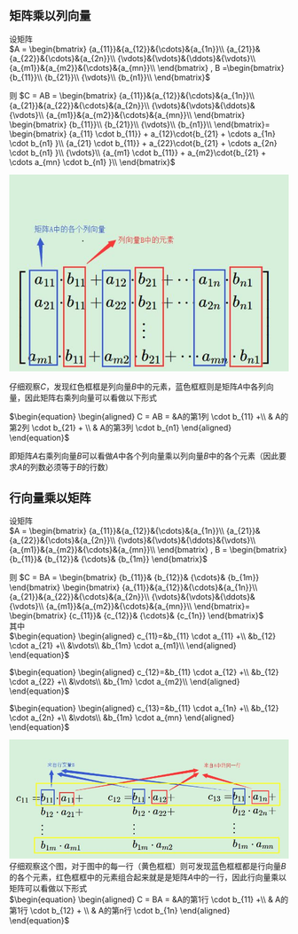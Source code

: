 

## 矩阵乘以列向量
设矩阵  
$A = \begin{bmatrix}
{a_{11}}&{a_{12}}&{\cdots}&{a_{1n}}\\
{a_{21}}&{a_{22}}&{\cdots}&{a_{2n}}\\
{\vdots}&{\vdots}&{\ddots}&{\vdots}\\
{a_{m1}}&{a_{m2}}&{\cdots}&{a_{mn}}\\
\end{bmatrix}  ,
B =\begin{bmatrix}
{b_{11}}\\
{b_{21}}\\
{\vdots}\\
{b_{n1}}\\
\end{bmatrix}$

 
则
$C = AB = \begin{bmatrix}
{a_{11}}&{a_{12}}&{\cdots}&{a_{1n}}\\
{a_{21}}&{a_{22}}&{\cdots}&{a_{2n}}\\
{\vdots}&{\vdots}&{\ddots}&{\vdots}\\
{a_{m1}}&{a_{m2}}&{\cdots}&{a_{mn}}\\
\end{bmatrix}
\begin{bmatrix}
{b_{11}}\\
{b_{21}}\\
{\vdots}\\
{b_{n1}}\\
\end{bmatrix}=
\begin{bmatrix}
{a_{11} \cdot b_{11}} + a_{12}\cdot{b_{21} +  \cdots a_{1n} \cdot b_{n1} }\\
{a_{21} \cdot b_{11}} + a_{22}\cdot{b_{21} +  \cdots a_{2n} \cdot b_{n1} }\\
{\vdots}\\
{a_{m1} \cdot b_{11}} + a_{m2}\cdot{b_{21} +  \cdots a_{mn} \cdot b_{n1} }\\
\end{bmatrix}$


![matrix_mul_vector1](/imgs/matrix_mul_vector1.jpg)


仔细观察$C$，发现红色框框是列向量$B$中的元素，蓝色框框则是矩阵$A$中各列向量，因此矩阵右乘列向量可以看做以下形式
  
$\begin{equation}
\begin{aligned}
C = AB = &A的第1列 \cdot b_{11} +\\ 
& A的第2列 \cdot b_{21} + \\
& A的第3列 \cdot b_{n1}
\end{aligned}
\end{equation}$

即矩阵$A$右乘列向量$B$可以看做$A$中各个列向量乘以列向量$B$中的各个元素（因此要求$A$的列数必须等于$B$的行数）


## 行向量乘以矩阵
设矩阵  
$A = \begin{bmatrix}
{a_{11}}&{a_{12}}&{\cdots}&{a_{1n}}\\
{a_{21}}&{a_{22}}&{\cdots}&{a_{2n}}\\
{\vdots}&{\vdots}&{\ddots}&{\vdots}\\
{a_{m1}}&{a_{m2}}&{\cdots}&{a_{mn}}\\
\end{bmatrix}  ,
B = \begin{bmatrix}
{b_{11}}&
{b_{12}}&
{\cdots}&
{b_{1m}}
\end{bmatrix}$

则
$C = BA = \begin{bmatrix}
{b_{11}}&
{b_{12}}&
{\cdots}&
{b_{1m}}
\end{bmatrix}
\begin{bmatrix}
{a_{11}}&{a_{12}}&{\cdots}&{a_{1n}}\\
{a_{21}}&{a_{22}}&{\cdots}&{a_{2n}}\\
{\vdots}&{\vdots}&{\ddots}&{\vdots}\\
{a_{m1}}&{a_{m2}}&{\cdots}&{a_{mn}}\\
\end{bmatrix}=
\begin{bmatrix}
{c_{11}}&
{c_{12}}&
{\cdots}&
{c_{1n}}
\end{bmatrix}$  
其中  
$\begin{equation}
\begin{aligned}
c_{11}=&b_{11} \cdot a_{11} +\\ 
&b_{12} \cdot a_{21}  +\\ 
&\vdots\\
&b_{1m} \cdot a_{m1}\\
\end{aligned}
\end{equation}$ 
  

$\begin{equation}
\begin{aligned}
c_{12}=&b_{11} \cdot a_{12} +\\ 
&b_{12} \cdot a_{22}  +\\ 
&\vdots\\
&b_{1m} \cdot a_{m2}\\
\end{aligned}
\end{equation}$ 
  

$\begin{equation}
\begin{aligned}
c_{13}=&b_{11} \cdot a_{1n} +\\ 
&b_{12} \cdot a_{2n}  +\\ 
&\vdots\\
&b_{1m} \cdot a_{mn}
\end{aligned}
\end{equation}$  



![matrix_mul_vector3](/imgs/matrix_mul_vector3.jpg)  
仔细观察这个图，对于图中的每一行（黄色框框）则可发现蓝色框框都是行向量$B$的各个元素，红色框框中的元素组合起来就是是矩阵$A$中的一行，因此行向量乘以矩阵可以看做以下形式  
$\begin{equation}
\begin{aligned}
C = BA = &A的第1行 \cdot b_{11} +\\ 
& A的第1行 \cdot b_{12} + \\
& A的第n行 \cdot b_{1n}
\end{aligned}
\end{equation}$
  